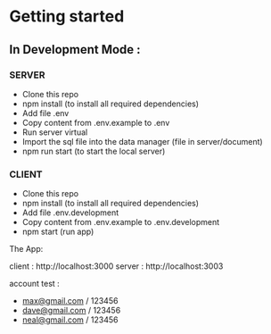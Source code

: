# Getting started
## In Development Mode :

### SERVER
- Clone this repo
- npm install (to install all required dependencies)
- Add file .env
- Copy content from .env.example to .env
- Run server virtual
- Import the sql file into the data manager (file in server/document)
- npm run start (to start the local server)

### CLIENT
- Clone this repo
- npm install (to install all required dependencies)
- Add file .env.development
- Copy content from .env.example to .env.development
- npm start (run app)

The App:

client : http://localhost:3000
server : http://localhost:3003

account test : 
 - max@gmail.com / 123456
 - dave@gmail.com / 123456
 - neal@gmail.com / 123456